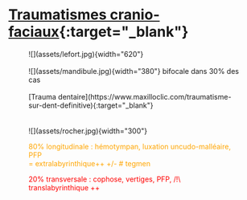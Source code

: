 # [Traumatismes cranio-faciaux](https://onclepaul.fr/wp-content/uploads/2011/07/Trauma-cranio-enc%C3%A9phalique-2018.pdf){:target="_blank"}

<figure markdown="span">
    ![](assets/lefort.jpg){width="620"}
    </br></br>
    ![](assets/mandibule.jpg){width="380"}
    bifocale dans 30% des cas
    </br></br>
    [Trauma dentaire](https://www.maxilloclic.com/traumatisme-sur-dent-definitive){:target="_blank"}
    </br></br></br>
    ![](assets/rocher.jpg){width="300"}
    <p style="color:orange;">80% longitudinale : hémotympan, luxation uncudo-malléaire, PFP </br> = extralabyrinthique++ +/- # tegmen</p> 
    <p style="color:red;">20% transversale : cophose, vertiges, PFP, /!\ translabyrinthique ++</p>
</figure>

